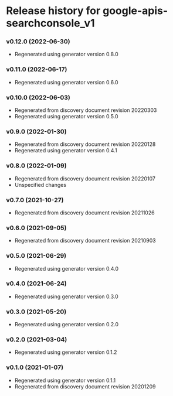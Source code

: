 # Release history for google-apis-searchconsole_v1

### v0.12.0 (2022-06-30)

* Regenerated using generator version 0.8.0

### v0.11.0 (2022-06-17)

* Regenerated using generator version 0.6.0

### v0.10.0 (2022-06-03)

* Regenerated from discovery document revision 20220303
* Regenerated using generator version 0.5.0

### v0.9.0 (2022-01-30)

* Regenerated from discovery document revision 20220128
* Regenerated using generator version 0.4.1

### v0.8.0 (2022-01-09)

* Regenerated from discovery document revision 20220107
* Unspecified changes

### v0.7.0 (2021-10-27)

* Regenerated from discovery document revision 20211026

### v0.6.0 (2021-09-05)

* Regenerated from discovery document revision 20210903

### v0.5.0 (2021-06-29)

* Regenerated using generator version 0.4.0

### v0.4.0 (2021-06-24)

* Regenerated using generator version 0.3.0

### v0.3.0 (2021-05-20)

* Regenerated using generator version 0.2.0

### v0.2.0 (2021-03-04)

* Regenerated using generator version 0.1.2

### v0.1.0 (2021-01-07)

* Regenerated using generator version 0.1.1
* Regenerated from discovery document revision 20201209

